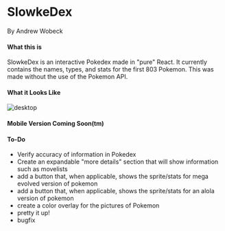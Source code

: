 # SlowkeDex
By Andrew Wobeck


#### What this is
SlowkeDex is an interactive Pokedex made in "pure" React.  It currently contains the names, types, 
and stats for the first 803 Pokemon.  This was made without the use of the Pokemon API.  

#### What it Looks Like

![desktop](https://media.giphy.com/media/oVjFtYiabwKe3N83nv/giphy.gif)

#### Mobile Version Coming Soon(tm)

#### To-Do
* Verify accuracy of information in Pokedex
* Create an expandable "more details" section that will show information such as movelists
* add a button that, when applicable, shows the sprite/stats for mega evolved version of pokemon
* add a button that, when applicable, shows the sprite/stats for an alola version of pokemon
* create a color overlay for the pictures of Pokemon
* pretty it up!
* bugfix